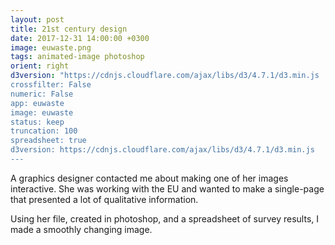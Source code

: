 ```yaml
---
layout: post
title: 21st century design
date: 2017-12-31 14:00:00 +0300
image: euwaste.png
tags: animated-image photoshop
orient: right
d3version: "https://cdnjs.cloudflare.com/ajax/libs/d3/4.7.1/d3.min.js
crossfilter: False
numeric: False
app: euwaste
image: euwaste
status: keep
truncation: 100
spreadsheet: true
d3version: https://cdnjs.cloudflare.com/ajax/libs/d3/4.7.1/d3.min.js
---
```


A graphics designer contacted me about making one of her images interactive. She was working with the EU and wanted to make a single-page that presented a lot of qualitative information. 

Using her file, created in photoshop, and a spreadsheet of survey results, I made a smoothly changing image.

